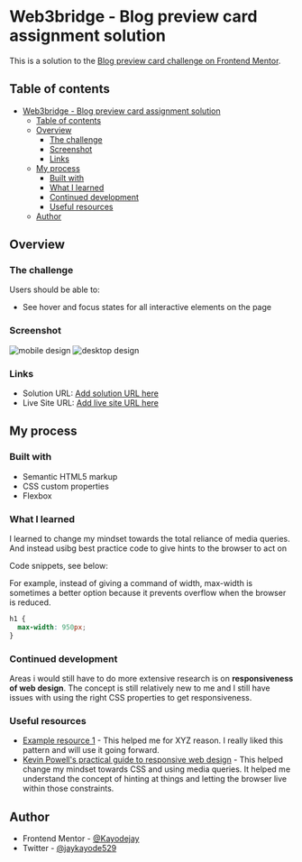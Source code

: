 # Web3bridge - Blog preview card assignment solution

This is a solution to the [Blog preview card challenge on Frontend Mentor](https://www.frontendmentor.io/challenges/blog-preview-card-ckPaj01IcS).

## Table of contents

- [Web3bridge - Blog preview card assignment solution](#web3bridge---blog-preview-card-assignment-solution)
  - [Table of contents](#table-of-contents)
  - [Overview](#overview)
    - [The challenge](#the-challenge)
    - [Screenshot](#screenshot)
    - [Links](#links)
  - [My process](#my-process)
    - [Built with](#built-with)
    - [What I learned](#what-i-learned)
    - [Continued development](#continued-development)
    - [Useful resources](#useful-resources)
  - [Author](#author)

## Overview

### The challenge

Users should be able to:

- See hover and focus states for all interactive elements on the page

### Screenshot

![mobile design]()
![desktop design]()

### Links

- Solution URL: [Add solution URL here](https://your-solution-url.com)
- Live Site URL: [Add live site URL here](https://your-live-site-url.com)

## My process

### Built with

- Semantic HTML5 markup
- CSS custom properties
- Flexbox

### What I learned

I learned to change my mindset towards the total reliance of media queries. And instead usibg best practice code to give hints to the browser to act on 

Code snippets, see below:

For example, instead of giving a command of width, max-width is sometimes a better option because it prevents overflow when the browser is reduced.


```css
h1 {
  max-width: 950px;  
}
```

### Continued development

Areas i would still have to do more extensive research is on **responsiveness of web design**. The concept is still relatively new to me and I still have issues with using the right CSS properties to get responsiveness.

### Useful resources

- [Example resource 1](https://www.example.com) - This helped me for XYZ reason. I really liked this pattern and will use it going forward.
- [Kevin Powell's practical guide to responsive web design](https://www.youtube.com/watch?v=x4u1yp3Msao) - This helped change my mindset towards CSS and using media queries. It helped me understand the concept of hinting at things and letting the browser live within those constraints. 

## Author

- Frontend Mentor - [@Kayodejay](https://www.frontendmentor.io/profile/Kayodejay)
- Twitter - [@jaykayode529](https://www.twitter.com/jaykayode529)


